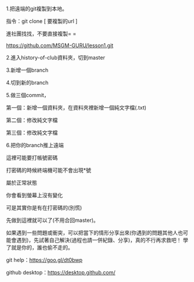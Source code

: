 1.把遠端的git複製到本地。

指令：git clone [ 要複製的url ]

進社團找找，不要直接複製= =

https://github.com/MSGM-GURU/lesson1.git

2.進入history-of-club資料夾，切到master

3.新增一個branch

4.切到新的branch

5.做三個commit，

第一個：新增一個資料夾，在資料夾裡新增一個純文字檔(.txt)

第二個：修改純文字檔

第三個：修改純文字檔

6.把你的branch推上遠端

這裡可能要打帳號密碼

打密碼的時候終端機可能不會出現*號

屬於正常狀態

你會看到螢幕上沒有變化

可是其實你是有在打密碼的(別慌)


先做到這裡就可以了(不用合回master)。


如果遇到一些問題或衝突，可以把當下的情形分享出來(你遇到的問題其他人也可能會遇到)，先試著自己解決(過程也請一併紀錄、分享)，真的不行再求救吧！
學了就是你的，誰也偷不走的。

git help：https://goo.gl/dt0bwp

github desktop：https://desktop.github.com/
